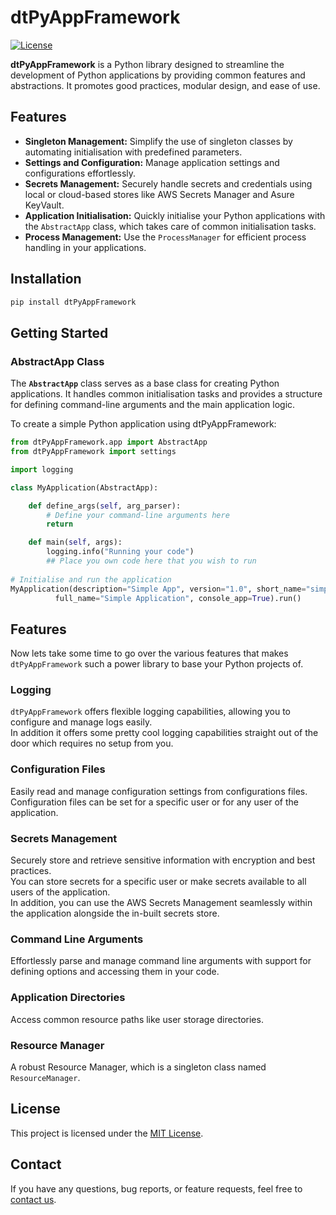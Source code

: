 # dtPyAppFramework

[![License](https://img.shields.io/badge/license-MIT-blue.svg)](https://opensource.org/licenses/MIT)

**dtPyAppFramework** is a Python library designed to streamline the development of Python applications by providing common features and abstractions. It promotes good practices, modular design, and ease of use.

## Features

- **Singleton Management:** Simplify the use of singleton classes by automating initialisation with predefined parameters.
- **Settings and Configuration:** Manage application settings and configurations effortlessly.
- **Secrets Management:** Securely handle secrets and credentials using local or cloud-based stores like AWS Secrets Manager and Asure KeyVault.
- **Application Initialisation:** Quickly initialise your Python applications with the `AbstractApp` class, which takes care of common initialisation tasks.
- **Process Management:** Use the `ProcessManager` for efficient process handling in your applications.

## Installation

```bash
pip install dtPyAppFramework
```

## Getting Started
### AbstractApp Class ###
The **`AbstractApp`** class serves as a base class for creating Python applications. It handles common initialisation tasks and provides a structure for defining command-line arguments and the main application logic.


To create a simple Python application using dtPyAppFramework:
```python
from dtPyAppFramework.app import AbstractApp
from dtPyAppFramework import settings

import logging

class MyApplication(AbstractApp):

    def define_args(self, arg_parser):
        # Define your command-line arguments here
        return

    def main(self, args):
        logging.info("Running your code")
        ## Place you own code here that you wish to run
        
# Initialise and run the application
MyApplication(description="Simple App", version="1.0", short_name="simple_app",
          full_name="Simple Application", console_app=True).run()
```

## Features
Now lets take some time to go over the various features that makes `dtPyAppFramework` such a power library to base your 
Python projects of.

### Logging
`dtPyAppFramework` offers flexible logging capabilities, allowing you to configure and manage logs easily. <br>
In addition it offers some pretty cool logging capabilities straight out of the door which requires no setup from you.

### Configuration Files
Easily read and manage configuration settings from configurations files.<br>
Configuration files can be set for a specific user or for any user of the application.

### Secrets Management
Securely store and retrieve sensitive information with encryption and best practices.<br>
You can store secrets for a specific user or make secrets available to all users of the application.<br>
In addition, you can use the AWS Secrets Management seamlessly within the application alongside the in-built secrets store.

### Command Line Arguments
Effortlessly parse and manage command line arguments with support for defining options and accessing them in your code.

### Application Directories
Access common resource paths like user storage directories.

### Resource Manager
A robust Resource Manager, which is a singleton class named `ResourceManager`.

## License

This project is licensed under the [MIT License](https://opensource.org/licenses/MIT).

## Contact

If you have any questions, bug reports, or feature requests, feel free to [contact us](mailto:dev@digital-thought.org).